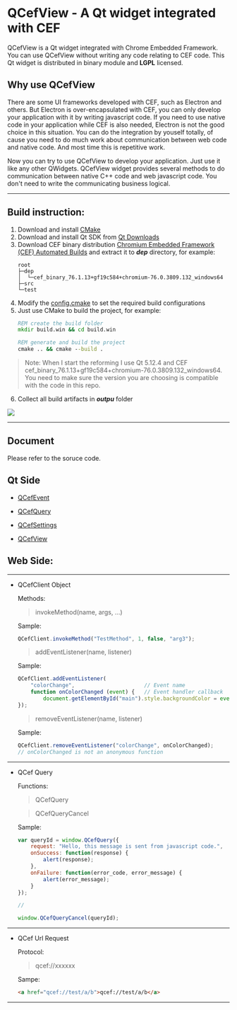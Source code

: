 QCefView - A Qt widget integrated with CEF
===============

QCefView is a Qt widget integrated with Chrome Embedded Framework. You can use QCefView without writing any code relating to CEF code. This Qt widget is distributed in binary module and **LGPL** licensed.

Why use QCefView
----------------

There are some UI frameworks developed with CEF, such as Electron and others. But Electron is over-encapsulated with CEF, you can only develop your application with it by writing javascript code. If you need to use native code in your application while CEF is also needed, Electron is not the good choice in this situation. You can do the integration by youself totally, of cause you need to do much work about communication between web code and native code. And most time this is repetitive work.

Now you can try to use QCefView to develop your application. Just use it like any other QWidgets. QCefView widget provides several methods to do communication between native C++ code and web javascript code. You don't need to write the communicating business logical. 

----------

Build instruction:
----------

1. Download and install [CMake](https://cmake.org/)
2. Download and install Qt SDK from [Qt Downloads](https://download.qt.io/archive/qt/)
3. Download CEF binary distribution [Chromium Embedded Framework (CEF) Automated Builds](http://opensource.spotify.com/cefbuilds/index.html) and extract it to ***dep*** directory, for example:
    ```
    root
    ├─dep
    │  └─cef_binary_76.1.13+gf19c584+chromium-76.0.3809.132_windows64
    ├─src
    └─test
    ```
4. Modify the [config.cmake](config.cmake) to set the required build configurations
5. Just use CMake to build the project, for example:
    ``` bat
    REM create the build folder 
    mkdir build.win && cd build.win

    REM generate and build the project
    cmake .. && cmake --build .
    ```

> Note:
When I start the reforming I use Qt 5.12.4 and CEF cef_binary_76.1.13+gf19c584+chromium-76.0.3809.132_windows64. You need to make sure the version you are choosing is compatible with the code in this repo.

6. Collect all build artifacts in ***outpu*** folder

![](https://raw.githubusercontent.com/tishion/QCefView/gh-pages/images/Test.jpg)

---------

Document 
---------

Please refer to the soruce code.

Qt Side
----
- [QCefEvent](https://github.com/tishion/QCefView/blob/master/src/QCefView/inc/QCefEvent.h)

- [QCefQuery](https://github.com/tishion/QCefView/blob/master/src/QCefView/inc/QCefQuery.h) 
 
- [QCefSettings](https://github.com/tishion/QCefView/blob/master/src/QCefView/inc/QCefSetting.h)
 
- [QCefView](https://github.com/tishion/QCefView/blob/master/src/QCefView/inc/QCefView.h) 
 
 
Web Side:
---

---
- QCefClient Object

    Methods:
    
    > invokeMethod(name, args, ...)
    
    Sample: 
    ```javascript
    QCefClient.invokeMethod("TestMethod", 1, false, "arg3");
    ```
    
    > addEventListener(name, listener)
    
    Sample: 
    ```javascript
    QCefClient.addEventListener(
        "colorChange",                      // Event name
        function onColorChanged (event) {   // Event handler callback
            document.getElementById("main").style.backgroundColor = event["color"];
    });
    ```
    
    > removeEventListener(name, listener)
        
    Sample: 
    ```javascript
    QCefClient.removeEventListener("colorChange", onColorChanged);
    // onColorChanged is not an anonymous function
    ```
---

- QCef Query

    Functions:
    
    > QCefQuery
    
    > QCefQueryCancel
    
    Sample:
    ```javascript
    var queryId = window.QCefQuery({
        request: "Hello, this message is sent from javascript code.",
        onSuccess: function(response) {
            alert(response);
        },
        onFailure: function(error_code, error_message) {
            alert(error_message);
        }
    });
    
    //
    
    window.QCefQueryCancel(queryId);
    ```
---
  
- QCef Url Request

    Protocol:
    
    > qcef://xxxxxx
    
    Sampe:
    ```html
    <a href="qcef://test/a/b">qcef://test/a/b</a>
    ```
---
